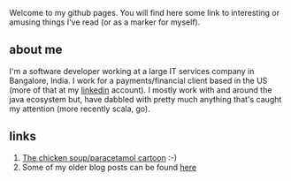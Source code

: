 Welcome to my github pages. You will find here some link to interesting or amusing things I've read (or as a marker for myself).

## about me
I'm a software developer working at a large IT services company in Bangalore, India. I work for a payments/financial client based in the US (more of that at my [linkedin](https://in.linkedin.com/pub/raghavendra-balgi/4/ba0/58) account). I mostly work with and around the java ecosystem but, have dabbled with pretty much anything that's caught my attention (more recently scala, go).

## links
1. [The chicken soup/paracetamol cartoon](./201311_0905_ahefa.jpg) :-)
2. Some of my older blog posts can be found [here](http://raghablog.blogspot.com)
